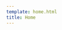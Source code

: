 ```yaml
---
template: home.html
title: Home
---
```


<!-- # :fontawesome-solid-hourglass: Welcome

Kleine Dokumentation für Tänze und Figuren.

Noch in Aufbau.

Wer helfen möchte und sich mit Github auskennt, kann gerne Issues/Pull-Requests erstellen. Quick Edit links sind jeweils auf der Seite rechts oben. -->
